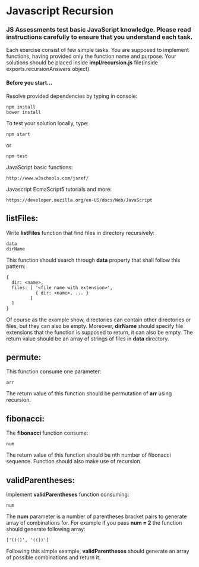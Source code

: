 # Javascript Recursion

### JS Assessments test basic JavaScript knowledge. Please read instructions carefully to ensure that you understand each task.

Each exercise consist of few simple tasks. You are supposed to implement functions, having provided only the function name and purpose.
Your solutions should be placed inside **impl/recursion.js** file(inside exports.recursionAnswers object).

#### Before you start...

Resolve provided dependencies by typing in console:

    npm install
    bower install

To test your solution locally, type:

    npm start
    
or

    npm test

JavaScript basic functions:

    http://www.w3schools.com/jsref/
Javascript EcmaScript5 tutorials and more:

    https://developer.mozilla.org/en-US/docs/Web/JavaScript


## listFiles:

Write **listFiles** function that find files in directory recursively:
 
    data
    dirName
    
This function should search through **data** property that shall follow this pattern:

    { 
      dir: <name>,
      files: [ '<file name with extension>',
               { dir: <name>, ... }
             ]
      ]
    }
    
Of course as the example show, directories can contain other directories or files, but they can also be empty.
Moreover, **dirName** should specify file extensions that the function is supposed to return, it can also
be empty. The return value should be an array of strings of files in **data** directory.

## permute:

This function consume one parameter:

    arr
    
The return value of this function should be permutation of **arr** using recursion.

## fibonacci:

The **fibonacci** function consume:

    num
    
The return value of this function should be nth number of fibonacci sequence. Function should also make use of
recursion.

## validParentheses:

Implement **validParentheses** function consuming:

    num
    
The **num** parameter is a number of parentheses bracket pairs to generate array of combinations for.
For example if you pass **num = 2** the function should generate following array:

    ['()()', '(())']

Following this simple example, **validParentheses** should generate an array of possible combinations and return it.
